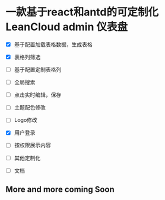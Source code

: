 # 一款基于react和antd的可定制化LeanCloud admin 仪表盘

* [x] 基于配置加载表格数据，生成表格

* [x] 表格列筛选

* [ ] 基于配置定制表格列

* [ ] 全局搜索

* [ ] 点击实时编辑，保存

* [ ] 主题配色修改

* [ ] Logo修改

* [x] 用户登录

* [ ] 按权限展示内容

* [ ] 其他定制化

* [ ] 文档

## More and more coming Soon
